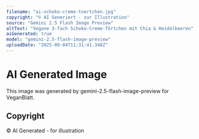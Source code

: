 ```yaml
---
filename: "ai-schoko-creme-toertchen.jpg"
copyright: "© AI Generiert - zur Illustration"
source: "Gemini 2.5 Flash Image Preview"
altText: "Vegane 3-fach Schoko-Creme-Törtchen mit Chia & Heidelbeeren"
aiGenerated: true
model: "gemini-2.5-flash-image-preview"
uploadDate: "2025-09-04T11:31:41.348Z"
---
```


# AI Generated Image

This image was generated by gemini-2.5-flash-image-preview for VeganBlatt.

## Copyright
© AI Generated - for illustration
